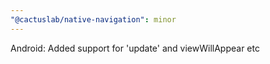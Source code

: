 ```yaml
---
"@cactuslab/native-navigation": minor
---
```


Android: Added support for 'update' and viewWillAppear etc
